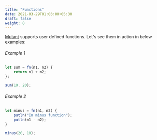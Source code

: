 ```yaml
---
title: "Functions"
date: 2021-03-29T01:03:00+05:30
draft: false
weight: 8
---
```


[Mutant](https://github.com/gaurav-gogia/mutant) supports user defined functions. Let's see them in action in below examples:

###### Example 1
```js
let sum = fn(n1, n2) {
    return n1 + n2;
};

sum(10, 20);
```

###### Example 2

```js
let minus = fn(n1, n2) {
    putln("In minus function");
    putln(n1 - n2);
}

minus(20, 10);
```